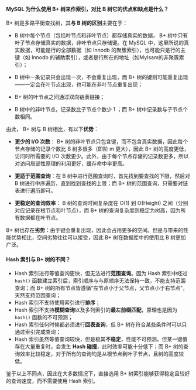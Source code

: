 ####  MySQL 为什么使用 B+ 树来作索引，对比 B 树它的优点和缺点是什么？
 B+ 树是多路平衡查找树，其**与 B 树的区别**主要在于：

- B 树中每个节点（包括叶节点和非叶节点）都存储真实的数据， B+ 树中只有叶子节点存储真实的数据，非叶节点只存储键。在 MySQL 中，这里所说的真实数据，可能是行的全部数据（如 Innodb 的聚簇索引），也可能只是行的主键（如 Innodb 的辅助索引），或者是行所在的地址（如MyIsam的非聚簇索引）；

- B 树中一条记录只会出现一次，不会重复出现，而 B+ 树的键则可能重复出现——一定会在叶节点出现，也可能在非叶节点重复出现；

- B+ 树的叶节点之间通过双向链表链接；

- B 树中的非叶节点，记录数比子节点个数少 1 ；而 B+ 树中记录数与子节点个数相同。

由此， B+ 树与 B 树相比，有以下**优势**：

- **更少的 I/O 次数**： B+ 树的非叶节点只包含键，而不包含真实数据，因此每个节点存储的记录个数比 B 树多很多（即阶 m 更大），因此 B+ 树的高度更低，访问时所需要的 I/O 次数更少。此外，由于每个节点存储的记录数更多，所以对访问局部性原理的利用更好，缓存命中率更高。

- **更适于范围查询**：在 B 树中进行范围查询时，首先找到要查找的下限，然后对 B 树进行中序遍历，直到找到查找的上限；而 B+ 树的范围查询，只需要对链表进行遍历即可。

- **更稳定的查询效率**： B 树的查询时间复杂度在 O(1) 到 O(Height) 之间（分别对应记录在根节点和叶节点），而 B+ 树的查询复杂度则稳定为树高，因为所有数据都在叶节点。

B+ 树也存在**劣势**：由于键会重复出现，因此会占用更多的空间。但是与带来的性能优势相比，空间劣势往往可以接受，因此 B+ 树在数据库中的使用比 B 树更加广泛。

#### Hash 索引与 B+ 树的不同？
- Hash 索引进行等值查询更快，但无法进行**范围查询**。因为 Hash 索引中经过 ```hash()``` 函数建立索引后，索引顺序与与原顺序无法保持一致，不能支持范围查询；而 B+ 树的所有节点皆遵循“左节点小于父节点，父节点小于右节点”，天然支持范围查询；
- Hash 索引不支持使用索引进行**排序**；
- Hash 索引不支持**模糊查询**以及多列索引的**最左前缀匹配**，原理也是因为 ```hash()``` 函数的不可预测；
- Hash 索引任何时候都必须进行**回表查询**，但 B+ 树在符合某些条件时可以只通过索引完成查询；
- Hash 索引虽然等值查询较快，但是极其**不稳定**，性能不可预测，但某一键值存在大量重复时，会发生 **Hash 碰撞**，此时效率可能十分低下；而 B+ 树的查询效率比较稳定，对于所有的查询均是从根节点到叶子节点，且树的高度较低。

鉴于以上不同点，因此在大多数情况下，直接选用 B+ 树索引能够获得稳定且较好的查询速度，而不需要使用 Hash 索引。
